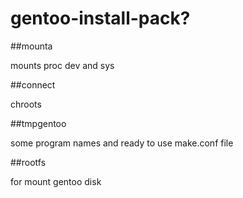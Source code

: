 # gentoo-install-pack?

##mounta

mounts proc dev and sys

##connect

chroots

##tmpgentoo

some program names and ready to use make.conf file

##rootfs

for mount gentoo disk

